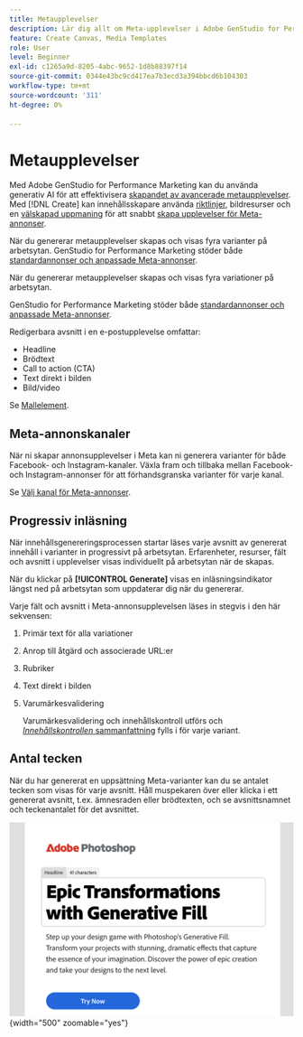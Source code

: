 ```yaml
---
title: Metaupplevelser
description: Lär dig allt om Meta-upplevelser i Adobe GenStudio for Performance Marketing.
feature: Create Canvas, Media Templates
role: User
level: Beginner
exl-id: c1265a9d-8205-4abc-9652-1d8b88397f14
source-git-commit: 0344e43bc9cd417ea7b3ecd3a394bbcd6b104303
workflow-type: tm+mt
source-wordcount: '311'
ht-degree: 0%

---
```


# Metaupplevelser

Med Adobe GenStudio for Performance Marketing kan du använda generativ AI för att effektivisera [skapandet av avancerade metaupplevelser](/help/user-guide/create/create-meta-ad.md). Med [!DNL Create] kan innehållsskapare använda [riktlinjer](/help/user-guide/guidelines/overview.md), bildresurser och en [välskapad uppmaning](/help/user-guide/effective-prompts.md) för att snabbt [skapa upplevelser för Meta-annonser](/help/user-guide/create/create-meta-ad.md).

När du genererar metaupplevelser skapas och visas fyra varianter på arbetsytan. GenStudio for Performance Marketing stöder både [standardannonser och anpassade Meta-annonser](/help/user-guide/content/best-practices-for-templates.md#follow-channel-specific-template-guidelines).

När du genererar metaupplevelser skapas och visas fyra variationer på arbetsytan.

GenStudio for Performance Marketing stöder både [standardannonser och anpassade Meta-annonser](/help/user-guide/templates/meta-template.md).

Redigerbara avsnitt i en e-postupplevelse omfattar:

* Headline
* Brödtext
* Call to action (CTA)
* Text direkt i bilden
* Bild/video

Se [Mallelement](/help/user-guide/content/use-templates.md#template-elements).

## Meta-annonskanaler

När ni skapar annonsupplevelser i Meta kan ni generera varianter för både Facebook- och Instagram-kanaler. Växla fram och tillbaka mellan Facebook- och Instagram-annonser för att förhandsgranska varianter för varje kanal.

Se [Välj kanal för Meta-annonser](/help/user-guide/create/create-meta-ad.md#choose-meta-ads-channel).

## Progressiv inläsning

När innehållsgenereringsprocessen startar läses varje avsnitt av genererat innehåll i varianter in progressivt på arbetsytan. Erfarenheter, resurser, fält och avsnitt i upplevelser visas individuellt på arbetsytan när de skapas.

När du klickar på **[!UICONTROL Generate]** visas en inläsningsindikator längst ned på arbetsytan som uppdaterar dig när du genererar.

Varje fält och avsnitt i Meta-annonsupplevelsen läses in stegvis i den här sekvensen:

1. Primär text för alla variationer
1. Anrop till åtgärd och associerade URL:er
1. Rubriker
1. Text direkt i bilden
1. Varumärkesvalidering

   Varumärkesvalidering och innehållskontroll utförs och [_Innehållskontrollen_ sammanfattning](/help/user-guide/guidelines/brand-validation.md#content-check-summary) fylls i för varje variant.

## Antal tecken

När du har genererat en uppsättning Meta-varianter kan du se antalet tecken som visas för varje avsnitt. Håll muspekaren över eller klicka i ett genererat avsnitt, t.ex. ämnesraden eller brödtexten, och se avsnittsnamnet och teckenantalet för det avsnittet.

![Antal tecken](/help/assets/character-count.png){width="500" zoomable="yes"}

